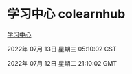 # 学习中心 colearnhub
[学习中心](http://219.139.198.62:56308/colearnhub/)

2022年 07月 13日 星期三 05:10:02 CST

2022年 07月 12日 星期二 21:10:02 GMT
